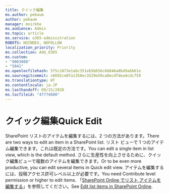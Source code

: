 ```yaml
---
title: クイック編集
ms.author: pebaum
author: pebaum
manager: mnirkhe
ms.audience: Admin
ms.topic: article
ms.service: o365-administration
ROBOTS: NOINDEX, NOFOLLOW
localization_priority: Priority
ms.collection: Adm_O365
ms.custom:
- "9003088"
- "5841"
ms.openlocfilehash: 5f5c1873e1abc351eb5b656c66846a8bd9a6b61e
ms.sourcegitcommit: c6692ce0fa1358ec3529e59ca0ecdfdea4cdc759
ms.translationtype: HT
ms.contentlocale: ja-JP
ms.lasthandoff: 09/15/2020
ms.locfileid: "47774680"
---
```

# <a name="quick-edit"></a><span data-ttu-id="0f456-102">クイック編集</span><span class="sxs-lookup"><span data-stu-id="0f456-102">Quick Edit</span></span>

<span data-ttu-id="0f456-103">SharePoint リストのアイテムを編集するには、2 つの方法があります。</span><span class="sxs-lookup"><span data-stu-id="0f456-103">There are two ways to edit an item in a SharePoint list.</span></span> <span data-ttu-id="0f456-104">リスト ビューで 1 つのアイテム編集できます。これは既定の方法です。</span><span class="sxs-lookup"><span data-stu-id="0f456-104">You can edit a single item in list view, which is the default method.</span></span> <span data-ttu-id="0f456-105">さらに生産性を向上させるために、クイック編集ビューで複数のアイテムを編集できます。</span><span class="sxs-lookup"><span data-stu-id="0f456-105">Or to be even more productive, you can edit several items in Quick edit view.</span></span> <span data-ttu-id="0f456-106">アイテムを編集するには、投稿アクセス許可レベル以上が必要です。</span><span class="sxs-lookup"><span data-stu-id="0f456-106">You need Contribute level permission or higher to edit items.</span></span> <span data-ttu-id="0f456-107">「[SharePoint Online でリスト アイテムを編集する](https://support.microsoft.com/office/dac1a1c3-a80b-4082-ba57-715cf613d0f7)」を参照してください。</span><span class="sxs-lookup"><span data-stu-id="0f456-107">See [Edit list items in SharePoint Online](https://support.microsoft.com/office/dac1a1c3-a80b-4082-ba57-715cf613d0f7).</span></span>
